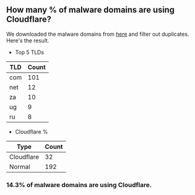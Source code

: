 ## How many % of malware domains are using Cloudflare?


We downloaded the malware domains from [here](https://urlhaus.abuse.ch) and filter out duplicates.
Here's the result.


[//]: # (start replacement)


- Top 5 TLDs

| TLD | Count |
| --- | --- |
| com | 101 |
| net | 12 |
| za | 10 |
| ug | 9 |
| ru | 8 |


- Cloudflare %

| Type | Count |
| --- | --- |
| Cloudflare | 32 |
| Normal | 192 |


### 14.3% of malware domains are using Cloudflare.